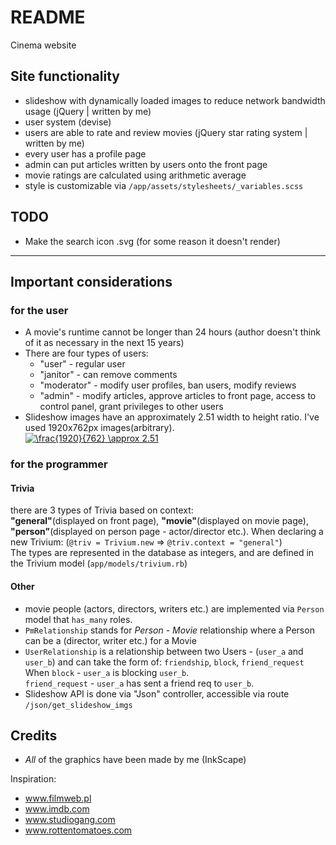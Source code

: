 # README

Cinema website

## Site functionality

* slideshow with dynamically loaded images to reduce network bandwidth usage (jQuery | written by me)
* user system (devise)
* users are able to rate and review movies (jQuery star rating system | written by me)
* every user has a profile page
* admin can put articles written by users onto the front page
* movie ratings are calculated using arithmetic average
* style is customizable via `/app/assets/stylesheets/_variables.scss`

## TODO

* Make the search icon .svg (for some reason it doesn't render)

---
## Important considerations

### for the user

* A movie's runtime cannot be longer than 24 hours (author doesn't think of it as necessary in the next 15 years)
* There are four types of users:  
    * "user" - regular user
    * "janitor" - can remove comments
    * "moderator" - modify user profiles, ban users, modify reviews
    * "admin" - modify articles, approve articles to front page, access to control panel, grant privileges to other users
* Slideshow images have an approximately 2.51 width to height ratio. I've used 1920x762px images(arbitrary).  
<a href="https://www.codecogs.com/eqnedit.php?latex=\frac{1920}{762}&space;\approx&space;2.51" target="_blank"><img src="https://latex.codecogs.com/gif.latex?\frac{1920}{762}&space;\approx&space;2.51" title="\frac{1920}{762} \approx 2.51" /></a>

### for the programmer

#### Trivia
there are 3 types of Trivia based on context:   
**"general"**(displayed on front page), **"movie"**(displayed on movie page),
**"person"**(displayed on person page - actor/director etc.).
When declaring a new Trivium: (`@triv = Trivium.new` => `@triv.context = "general"`)  
The types are represented in the database as integers, and are defined in the Trivium model (`app/models/trivium.rb`)

#### Other
* movie people (actors, directors, writers etc.) are implemented via `Person` model that `has_many` roles.
* `PmRelationship` stands for *Person - Movie* relationship where a Person can be a (director, writer etc.) for a Movie  
* `UserRelationship` is a relationship between two Users - (`user_a` and `user_b`) and can take the form of: `friendship`, `block`, `friend_request`  
   When `block` - `user_a` is blocking `user_b`.   
   `friend_request` - `user_a` has sent a friend req to `user_b`.  
* Slideshow API is done via "Json" controller, accessible via route `/json/get_slideshow_imgs`

## Credits 
* _All_ of the graphics have been made by me (InkScape)

Inspiration:
* www.filmweb.pl
* www.imdb.com
* www.studiogang.com
* www.rottentomatoes.com
